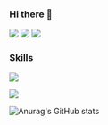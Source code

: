 ### Hi there 👋
<p>
  <a href="https://ducksever.tistory.com" target="_blank"><img src="https://img.shields.io/badge/Tech_Blog-DD0B78?style=flat-square&logo=GitHub%20Sponsors&logoColor=white"/></a>
  <a href="https://www.instagram.com/duck_positive/" target="_blank"><img src="https://img.shields.io/badge/duck_positive-CB3F7C?style=flat-square&logo=Instagram&logoColor=white"/></a>
  <a href="mailto:gyeondeo@gmail.com" target="_blank"><img src="https://img.shields.io/badge/gyeondeo@gmail.com-EA4335?style=flat-square&logo=Gmail&logoColor=white"/></a>
</p>

### Skills
<p>
   <img src="https://img.shields.io/badge/Android-3DDC84?style=flat-square&logo=Android&logoColor=white"/>
</p>
<p>
  <img src="https://img.shields.io/badge/Kotlin-0095D5?style=flat-square&logo=Kotlin&logoColor=white"/> 
</p>

![Anurag's GitHub stats](https://github-readme-stats.vercel.app/api?username=duck-positive&show_icons=true&theme=vue)
